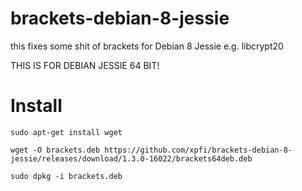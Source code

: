 # brackets-debian-8-jessie
this fixes some shit of brackets for Debian 8 Jessie e.g. libcrypt20

THIS IS FOR DEBIAN JESSIE 64 BIT!

# Install

`sudo apt-get install wget` 

`wget -O brackets.deb https://github.com/xpfi/brackets-debian-8-jessie/releases/download/1.3.0-16022/brackets64deb.deb`

`sudo dpkg -i brackets.deb`

